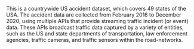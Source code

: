 This is a countrywide US accident dataset, which covers 49 states of the USA. The accident data are collected from February 2016 to December 2020, using multiple APIs that provide streaming traffic incident (or event) data. These APIs broadcast traffic data captured by a variety of entities, such as the US and state departments of transportation, law enforcement agencies, traffic cameras, and traffic sensors within the road-networks.

